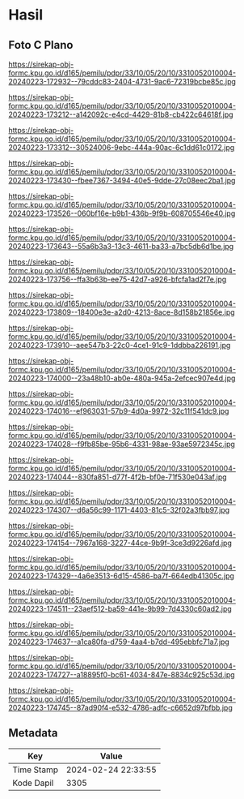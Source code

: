 # Hasil

## Foto C Plano

https://sirekap-obj-formc.kpu.go.id/d165/pemilu/pdpr/33/10/05/20/10/3310052010004-20240223-172932--79cddc83-2404-4731-9ac6-72319bcbe85c.jpg

https://sirekap-obj-formc.kpu.go.id/d165/pemilu/pdpr/33/10/05/20/10/3310052010004-20240223-173212--a142092c-e4cd-4429-81b8-cb422c64618f.jpg

https://sirekap-obj-formc.kpu.go.id/d165/pemilu/pdpr/33/10/05/20/10/3310052010004-20240223-173312--30524006-9ebc-444a-90ac-6c1dd61c0172.jpg

https://sirekap-obj-formc.kpu.go.id/d165/pemilu/pdpr/33/10/05/20/10/3310052010004-20240223-173430--fbee7367-3494-40e5-9dde-27c08eec2ba1.jpg

https://sirekap-obj-formc.kpu.go.id/d165/pemilu/pdpr/33/10/05/20/10/3310052010004-20240223-173526--060bf16e-b9b1-436b-9f9b-608705546e40.jpg

https://sirekap-obj-formc.kpu.go.id/d165/pemilu/pdpr/33/10/05/20/10/3310052010004-20240223-173643--55a6b3a3-13c3-4611-ba33-a7bc5db6d1be.jpg

https://sirekap-obj-formc.kpu.go.id/d165/pemilu/pdpr/33/10/05/20/10/3310052010004-20240223-173756--ffa3b63b-ee75-42d7-a926-bfcfa1ad2f7e.jpg

https://sirekap-obj-formc.kpu.go.id/d165/pemilu/pdpr/33/10/05/20/10/3310052010004-20240223-173809--18400e3e-a2d0-4213-8ace-8d158b21856e.jpg

https://sirekap-obj-formc.kpu.go.id/d165/pemilu/pdpr/33/10/05/20/10/3310052010004-20240223-173910--aee547b3-22c0-4ce1-91c9-1ddbba226191.jpg

https://sirekap-obj-formc.kpu.go.id/d165/pemilu/pdpr/33/10/05/20/10/3310052010004-20240223-174000--23a48b10-ab0e-480a-945a-2efcec907e4d.jpg

https://sirekap-obj-formc.kpu.go.id/d165/pemilu/pdpr/33/10/05/20/10/3310052010004-20240223-174016--ef963031-57b9-4d0a-9972-32c11f541dc9.jpg

https://sirekap-obj-formc.kpu.go.id/d165/pemilu/pdpr/33/10/05/20/10/3310052010004-20240223-174028--f9fb85be-95b6-4331-98ae-93ae5972345c.jpg

https://sirekap-obj-formc.kpu.go.id/d165/pemilu/pdpr/33/10/05/20/10/3310052010004-20240223-174044--830fa851-d77f-4f2b-bf0e-71f530e043af.jpg

https://sirekap-obj-formc.kpu.go.id/d165/pemilu/pdpr/33/10/05/20/10/3310052010004-20240223-174307--d6a56c99-1171-4403-81c5-32f02a3fbb97.jpg

https://sirekap-obj-formc.kpu.go.id/d165/pemilu/pdpr/33/10/05/20/10/3310052010004-20240223-174154--7967a168-3227-44ce-9b9f-3ce3d9226afd.jpg

https://sirekap-obj-formc.kpu.go.id/d165/pemilu/pdpr/33/10/05/20/10/3310052010004-20240223-174329--4a6e3513-6d15-4586-ba7f-664edb41305c.jpg

https://sirekap-obj-formc.kpu.go.id/d165/pemilu/pdpr/33/10/05/20/10/3310052010004-20240223-174511--23aef512-ba59-441e-9b99-7d4330c60ad2.jpg

https://sirekap-obj-formc.kpu.go.id/d165/pemilu/pdpr/33/10/05/20/10/3310052010004-20240223-174637--a1ca80fa-d759-4aa4-b7dd-495ebbfc71a7.jpg

https://sirekap-obj-formc.kpu.go.id/d165/pemilu/pdpr/33/10/05/20/10/3310052010004-20240223-174727--a18895f0-bc61-4034-847e-8834c925c53d.jpg

https://sirekap-obj-formc.kpu.go.id/d165/pemilu/pdpr/33/10/05/20/10/3310052010004-20240223-174745--87ad90f4-e532-4786-adfc-c6652d97bfbb.jpg


## Metadata

| Key        | Value               |
| ---------- | ------------------- |
| Time Stamp | 2024-02-24 22:33:55 |
| Kode Dapil | 3305                |




